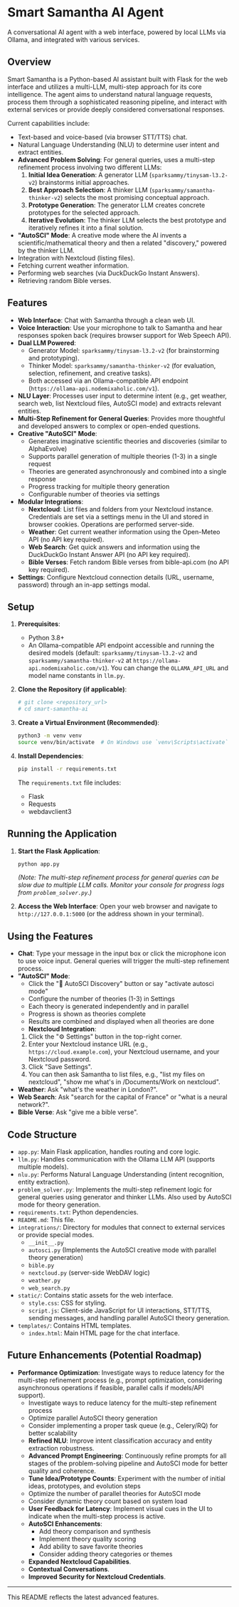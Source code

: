# Smart Samantha AI Agent

A conversational AI agent with a web interface, powered by local LLMs via Ollama, and integrated with various services.

## Overview

Smart Samantha is a Python-based AI assistant built with Flask for the web interface and utilizes a multi-LLM, multi-step approach for its core intelligence. The agent aims to understand natural language requests, process them through a sophisticated reasoning pipeline, and interact with external services or provide deeply considered conversational responses.

Current capabilities include:
- Text-based and voice-based (via browser STT/TTS) chat.
- Natural Language Understanding (NLU) to determine user intent and extract entities.
- **Advanced Problem Solving**: For general queries, uses a multi-step refinement process involving two different LLMs:
    1.  **Initial Idea Generation**: A generator LLM (`sparksammy/tinysam-l3.2-v2`) brainstorms initial approaches.
    2.  **Best Approach Selection**: A thinker LLM (`sparksammy/samantha-thinker-v2`) selects the most promising conceptual approach.
    3.  **Prototype Generation**: The generator LLM creates concrete prototypes for the selected approach.
    4.  **Iterative Evolution**: The thinker LLM selects the best prototype and iteratively refines it into a final solution.
- **"AutoSCI" Mode**: A creative mode where the AI invents a scientific/mathematical theory and then a related "discovery," powered by the thinker LLM.
- Integration with Nextcloud (listing files).
- Fetching current weather information.
- Performing web searches (via DuckDuckGo Instant Answers).
- Retrieving random Bible verses.

## Features

-   **Web Interface**: Chat with Samantha through a clean web UI.
-   **Voice Interaction**: Use your microphone to talk to Samantha and hear responses spoken back (requires browser support for Web Speech API).
-   **Dual LLM Powered**: 
    -   Generator Model: `sparksammy/tinysam-l3.2-v2` (for brainstorming and prototyping).
    -   Thinker Model: `sparksammy/samantha-thinker-v2` (for evaluation, selection, refinement, and creative tasks).
    -   Both accessed via an Ollama-compatible API endpoint (`https://ollama-api.nodemixaholic.com/v1`).
-   **NLU Layer**: Processes user input to determine intent (e.g., get weather, search web, list Nextcloud files, AutoSCI mode) and extracts relevant entities.
-   **Multi-Step Refinement for General Queries**: Provides more thoughtful and developed answers to complex or open-ended questions.
-   **Creative "AutoSCI" Mode**: 
    - Generates imaginative scientific theories and discoveries (similar to AlphaEvolve)
    - Supports parallel generation of multiple theories (1-3) in a single request
    - Theories are generated asynchronously and combined into a single response
    - Progress tracking for multiple theory generation
    - Configurable number of theories via settings
-   **Modular Integrations**:
    -   **Nextcloud**: List files and folders from your Nextcloud instance. Credentials are set via a settings menu in the UI and stored in browser cookies. Operations are performed server-side.
    -   **Weather**: Get current weather information using the Open-Meteo API (no API key required).
    -   **Web Search**: Get quick answers and information using the DuckDuckGo Instant Answer API (no API key required).
    -   **Bible Verses**: Fetch random Bible verses from bible-api.com (no API key required).
-   **Settings**: Configure Nextcloud connection details (URL, username, password) through an in-app settings modal.

## Setup

1.  **Prerequisites**:
    *   Python 3.8+
    *   An Ollama-compatible API endpoint accessible and running the desired models (default: `sparksammy/tinysam-l3.2-v2` and `sparksammy/samantha-thinker-v2` at `https://ollama-api.nodemixaholic.com/v1`). You can change the `OLLAMA_API_URL` and model name constants in `llm.py`.

2.  **Clone the Repository (if applicable)**:
    ```bash
    # git clone <repository_url>
    # cd smart-samantha-ai 
    ```

3.  **Create a Virtual Environment (Recommended)**:
    ```bash
    python3 -m venv venv
    source venv/bin/activate  # On Windows use `venv\Scripts\activate`
    ```

4.  **Install Dependencies**:
    ```bash
    pip install -r requirements.txt
    ```
    The `requirements.txt` file includes:
    *   Flask
    *   Requests
    *   webdavclient3

## Running the Application

1.  **Start the Flask Application**:
    ```bash
    python app.py
    ```
    *(Note: The multi-step refinement process for general queries can be slow due to multiple LLM calls. Monitor your console for progress logs from `problem_solver.py`.)*

2.  **Access the Web Interface**:
    Open your web browser and navigate to `http://127.0.0.1:5000` (or the address shown in your terminal).

## Using the Features

-   **Chat**: Type your message in the input box or click the microphone icon to use voice input. General queries will trigger the multi-step refinement process.
-   **"AutoSCI" Mode**: 
    - Click the "🔬 AutoSCI Discovery" button or say "activate autosci mode"
    - Configure the number of theories (1-3) in Settings
    - Each theory is generated independently and in parallel
    - Progress is shown as theories complete
    - Results are combined and displayed when all theories are done
    -   **Nextcloud Integration**:
    1.  Click the "⚙️ Settings" button in the top-right corner.
    2.  Enter your Nextcloud instance URL (e.g., `https://cloud.example.com`), your Nextcloud username, and your Nextcloud password.
    3.  Click "Save Settings".
    4.  You can then ask Samantha to list files, e.g., "list my files on nextcloud", "show me what's in /Documents/Work on nextcloud".
-   **Weather**: Ask "what's the weather in London?".
-   **Web Search**: Ask "search for the capital of France" or "what is a neural network?".
-   **Bible Verse**: Ask "give me a bible verse".

## Code Structure

-   `app.py`: Main Flask application, handles routing and core logic.
-   `llm.py`: Handles communication with the Ollama LLM API (supports multiple models).
-   `nlu.py`: Performs Natural Language Understanding (intent recognition, entity extraction).
-   `problem_solver.py`: Implements the multi-step refinement logic for general queries using generator and thinker LLMs. Also used by AutoSCI mode for theory generation.
-   `requirements.txt`: Python dependencies.
-   `README.md`: This file.
-   `integrations/`: Directory for modules that connect to external services or provide special modes.
    -   `__init__.py`
    -   `autosci.py` (Implements the AutoSCI creative mode with parallel theory generation)
    -   `bible.py`
    -   `nextcloud.py` (server-side WebDAV logic)
    -   `weather.py`
    -   `web_search.py`
-   `static/`: Contains static assets for the web interface.
    -   `style.css`: CSS for styling.
    -   `script.js`: Client-side JavaScript for UI interactions, STT/TTS, sending messages, and handling parallel AutoSCI theory generation.
-   `templates/`: Contains HTML templates.
    -   `index.html`: Main HTML page for the chat interface.

## Future Enhancements (Potential Roadmap)

-   **Performance Optimization**: Investigate ways to reduce latency for the multi-step refinement process (e.g., prompt optimization, considering asynchronous operations if feasible, parallel calls if models/API support).
    - Investigate ways to reduce latency for the multi-step refinement process
    - Optimize parallel AutoSCI theory generation
    - Consider implementing a proper task queue (e.g., Celery/RQ) for better scalability
    -   **Refined NLU**: Improve intent classification accuracy and entity extraction robustness.
    -   **Advanced Prompt Engineering**: Continuously refine prompts for all stages of the problem-solving pipeline and AutoSCI mode for better quality and coherence.
    -   **Tune Idea/Prototype Counts**: Experiment with the number of initial ideas, prototypes, and evolution steps
    -   Optimize the number of parallel theories for AutoSCI mode
    -   Consider dynamic theory count based on system load
    -   **User Feedback for Latency**: Implement visual cues in the UI to indicate when the multi-step process is active.
    -   **AutoSCI Enhancements**:
        - Add theory comparison and synthesis
        - Implement theory quality scoring
        - Add ability to save favorite theories
        - Consider adding theory categories or themes
    -   **Expanded Nextcloud Capabilities**.
    -   **Contextual Conversations**.
    -   **Improved Security for Nextcloud Credentials**.

---
This README reflects the latest advanced features. 
